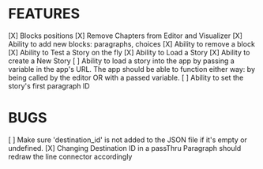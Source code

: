 # FEATURES

[X] Blocks positions
[X] Remove Chapters from Editor and Visualizer
[X] Ability to add new blocks: paragraphs, choices
[X] Ability to remove a block
[X] Ability to Test a Story on the fly
[X] Ability to Load a Story
[X] Ability to create a New Story
[ ] Ability to load a story into the app by passing a variable in the app's URL. The app should be able to function either way: by being called by the editor OR with a passed variable.
[ ] Ability to set the story's first paragraph ID

# BUGS

[ ] Make sure 'destination_id' is not added to the JSON file if it's empty or undefined.
[X] Changing Destination ID in a passThru Paragraph should redraw the line connector accordingly